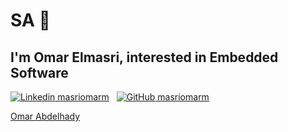 # SA 👋

## I'm Omar Elmasri, interested in Embedded Software
[![Linkedin](https://i.stack.imgur.com/gVE0j.png) masriomarm](https://www.linkedin.com/masriomarm)
&nbsp;
[![GitHub](https://i.stack.imgur.com/tskMh.png) masriomarm](https://github.com/masriomarm)

<script src="https://platform.linkedin.com/badges/js/profile.js" async defer type="text/javascript"></script>
<div class="badge-base LI-profile-badge" data-locale="en_US" data-size="medium" data-theme="dark" data-type="HORIZONTAL" data-vanity="masriomarm" data-version="v1"><a class="badge-base__link LI-simple-link" href="https://eg.linkedin.com/in/masriomarm?trk=profile-badge">Omar Abdelhady</a></div>
              
              


<!--
**masriomarm/masriomarm** is a ✨ _special_ ✨ repository because its `README.md` (this file) appears on your GitHub profile.

Here are some ideas to get you started:

- 🔭 I’m currently working on ...
- 🌱 I’m currently learning ...
- 👯 I’m looking to collaborate on ...
- 🤔 I’m looking for help with ...
- 💬 Ask me about ...
- 📫 How to reach me: ...
- 😄 Pronouns: ...
- ⚡ Fun fact: ...
-->
